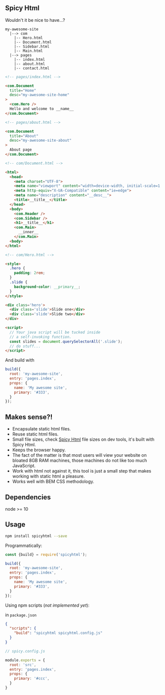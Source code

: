 ## Spicy Html

Wouldn't it be nice to have...?

```
my-awesome-site
  |--> com
    |-- Hero.html
    |-- Document.html
    |-- Sidebar.html
    |-- Main.html
  |--> pages
    |-- index.html
    |-- about.html
    |-- contact.html
```

```html
<!-- pages/index.html -->

<com.Document
  title="Home"
  desc="my-awesome-site-home"
>
  <com.Hero />
  Hello and welcome to __name__
</com.Document>
```

```html
<!-- pages/about.html -->

<com.Document
  title="About"
  desc="my-awesome-site-about"
>
  About page
</com.Document>
```

```html
<!-- com/Document.html -->

<html>
  <head>
    <meta charset="UTF-8">
    <meta name="viewport" content="width=device-width, initial-scale=1.0">
    <meta http-equiv="X-UA-Compatible" content="ie=edge">
    <meta name="description" content="__desc__">
    <title>__title__</title>
  </head>
  <body>
    <com.Header />
    <com.Sidebar />
    <h1>__title__</h1>
    <com.Main>
      __inner__
    </com.Main>
  <body>
</html>
```

```html
<!-- com/Hero.html -->

<style>
  .hero {
    padding: 2rem;
  }
  .slide {
    background-color: __primary__;
  }
</style>

<div class='hero'>
  <div class='slide'>Slide one</div>
  <div class='slide'>Slide two</div>
</div>

<script>
  // Your java script will be tucked inside
  // a self-invoking function.
  const slides = document.querySelectorAll('.slide');
  // do stuff...
</script>
```

And build with
```js
build({
  root: 'my-awesome-site',
  entry: 'pages.index',
  props: {
    name: 'My awesome site',
    primary: '#333',
  }
});
```

## Makes sense?!
- Encapsulate static html files.
- Reuse static html files.
- Small file sizes, check [Spicy Html](https://spicyhtml.com) file sizes on dev tools, it's built with Spicy Html.
- Keeps the browser happy.
- The fact of the matter is that most users will view your website on bloated 8GB RAM machines, those machines do not like too much JavaScript.
- Work with html not against it, this tool is just a small step that makes working with static html a pleasure.
- Works well with BEM CSS methodology.

## Dependencies
node >= 10

## Usage
```sh
npm install spicyhtml --save
```
Programmatically:
```js
const {build} = require('spicyhtml');

build({
  root: 'my-awesome-site',
  entry: 'pages.index',
  props: {
    name: 'My awesome site',
    primary: '#333',
  }
});
```
Using npm scripts (*not implemented yet*):

in `package.json`
```json
{
  "scripts": {
    "build": "spicyhtml spicyhtml.config.js"
  }
}
```
```js
// spicy.config.js

module.exports = {
  root: 'src',
  entry: 'pages.index',
  props: {
    primary: '#ccc',
  }
}
```
